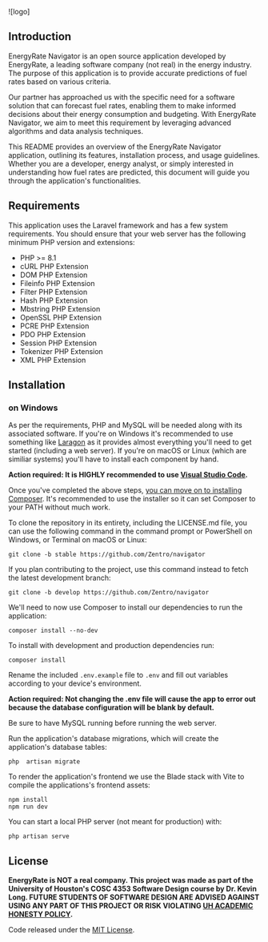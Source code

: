 ![logo]
## Introduction

EnergyRate Navigator is an open source application developed by EnergyRate, a leading software company (not real) in the energy industry. The purpose of this application is to provide accurate predictions of fuel rates based on various criteria.

Our partner has approached us with the specific need for a software solution that can forecast fuel rates, enabling them to make informed decisions about their energy consumption and budgeting. With EnergyRate Navigator, we aim to meet this requirement by leveraging advanced algorithms and data analysis techniques.

This README provides an overview of the EnergyRate Navigator application, outlining its features, installation process, and usage guidelines. Whether you are a developer, energy analyst, or simply interested in understanding how fuel rates are predicted, this document will guide you through the application's functionalities.

## Requirements

This application uses the Laravel framework and has a few system requirements. You should ensure that your web server has the following minimum PHP version and extensions:

* PHP >= 8.1
* cURL PHP Extension
* DOM PHP Extension
* Fileinfo PHP Extension
* Filter PHP Extension
* Hash PHP Extension
* Mbstring PHP Extension
* OpenSSL PHP Extension
* PCRE PHP Extension
* PDO PHP Extension
* Session PHP Extension
* Tokenizer PHP Extension
* XML PHP Extension

## Installation

### on Windows

As per the requirements, PHP and MySQL will be needed along with its associated software. If you're on Windows it's recommended to use something like [Laragon](https://laragon.org) as it provides almost everything you'll need to get started (including a web server). If you're on macOS or Linux (which are similiar systems) you'll have to install each component by hand.

**Action required: It is HIGHLY recommended to use [Visual Studio Code](https://code.visualstudio.com/).**

Once you've completed the above steps, [you can move on to installing Composer](https://getcomposer.org/download/). It's recommended to use the installer so it can set Composer to your PATH without much work.

To clone the repository in its entirety, including the LICENSE.md file, you can use the following command in the command prompt or PowerShell on Windows, or Terminal on macOS or Linux:
```
git clone -b stable https://github.com/Zentro/navigator
```

If you plan contributing to the project, use this command instead to fetch the latest development branch:
```
git clone -b develop https://github.com/Zentro/navigator
```

We'll need to now use Composer to install our dependencies to run the application:
```
composer install --no-dev
```

To install with development and production dependencies run:
```
composer install
```

Rename the included `.env.example` file to `.env` and fill out variables according to your device's environment.

**Action required: Not changing the .env file will cause the app to error out because the database configuration will be blank by default.**

Be sure to have MySQL running before running the web server.

Run the application's database migrations, which will create the application's database tables:
```
php  artisan migrate
```

To render the application's frontend we use the Blade stack with Vite to compile the applications's frontend assets:
```
npm install
npm run dev
```

You can start a local PHP server (not meant for production) with:
```
php artisan serve
```

## License

**EnergyRate is NOT a real company. This project was made as part of the University of Houston's COSC 4353 Software Design course by Dr. Kevin Long. FUTURE STUDENTS OF SOFTWARE DESIGN ARE ADVISED AGAINST USING ANY PART OF THIS PROJECT OR RISK VIOLATING [UH ACADEMIC HONESTY POLICY](https://uh.edu/provost/policies-resources/honesty/).**


Code released under the [MIT License](LICENSE.md).